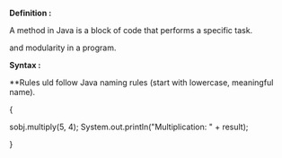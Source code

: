 
**Definition :**

A method in Java is a block of code that performs a specific task.

and modularity in a program.

**Syntax :**



**Rules uld follow Java naming rules (start with lowercase, meaningful name).


{

sobj.multiply(5, 4);
System.out.println("Multiplication: " + result);

}

